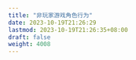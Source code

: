 ```yaml
---
title: "非玩家游戏角色行为"
date: 2023-10-19T21:26:29
lastmod: 2023-10-19T21:26:35+08:00
draft: false
weight: 4008
---
```

